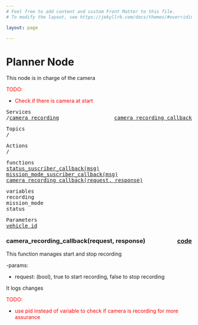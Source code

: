 ```yaml
---
# Feel free to add content and custom Front Matter to this file.
# To modify the layout, see https://jekyllrb.com/docs/themes/#overriding-theme-defaults

layout: page

---
```

<H1>Planner Node</H1> 

This node is in charge of the camera

<FONT COLOR="#ff0000"> TODO:<br>
- Check if there is camera at start</FONT>

<pre>
Services
/<a href="./services/camera_recording.html">camera_recording</a>  <a href="#camera_recording" style="float:right;text-align:right;">camera_recording_callback</a>
</pre>
<pre>
Topics
/
</pre>
<pre>
Actions
/
</pre>

<pre>
functions
<a href="#status_suscriber_callback">status_suscriber_callback(msg)</a>
<a href="#mission_mode_suscriber_callback">mission_mode_suscriber_callback(msg)</a>
<a href="#camera_recording_callback">camera_recording_callback(request, response)</a>
</pre>


<pre>
variables
<a id="self.path">recording</a>
<a id="self.map">mission_mode</a>
<a id="self.status">status</a>
</pre>

<pre>
Parameters
<a href="./parameters/vehicle_id.html">vehicle_id</a>
</pre>

<!-- %%%%%%%%%%%%%%%%%%%%%%%%% START OF FUNCTION DEFINITIONS AREA %%%%%%%%%%%%%%%%%%%%%%%%%% -->

<!-- %%%%%%%%%%%%%%%%%%%%%%%%%%%%%%%%%% CAMERA RECORDING CALLBACK %%%%%%%%%%%%%%%%%%%%%%%%%%%%%%%%%%%%% -->

<H3>camera_recording_callback(request, response) <a href="https://github.com/AloePacci/ASV_Loyola_US/blob/main/src/asv_loyola_us/asv_loyola_us/camera_node.py#L62" style="float:right;text-align:right;">code</a></H3>
<a id="camera_recording_callback"></a>

This function manages start and stop recording

-params:
  - request: (bool), true to start recording, false to stop recording

It logs changes

<FONT COLOR="#ff0000"> TODO:<br>
- use pid instead of variable to check if camera is recording for more assurance</FONT>



<!-- %%%%%%%%%%%%%%%%%%%%%%%%%%%%%%%%%%%%%%%%%%%%%%%%%%%%%%%%%%%%%%%%%%%%%%% -->
